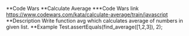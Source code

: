 
**Code Wars
**Calculate Average
***Code Wars link 
https://www.codewars.com/kata/calculate-average/train/javascript
**Description
Write function avg which calculates average of numbers in given list.
**Example
Test.assertEquals(find_average([1,2,3]), 2);
 